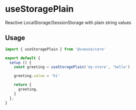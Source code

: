 # useStoragePlain

Reactive LocalStorage/SessionStorage with plain string values

## Usage

```jsx
import { useStoragePlain } from '@vueuse/core'

export default {
  setup () {
    const greeting = useStoragePlain('my-store', 'hello')

    greeting.value = 'hi'

    return {
      greeting,
    }
  },
}
```
